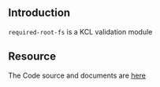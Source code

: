 ## Introduction

`required-root-fs` is a KCL validation module

## Resource

The Code source and documents are [here](https://github.com/kcl-lang/artifacthub/tree/main/required-root-fs)

